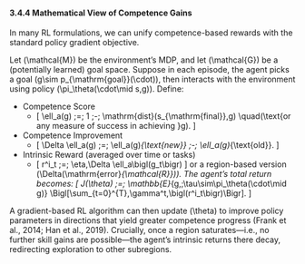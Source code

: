 #### 3.4.4 Mathematical View of Competence Gains

In many RL formulations, we can unify competence-based rewards with the standard policy gradient objective.

Let \(\mathcal{M}\) be the environment’s MDP, and let \(\mathcal{G}\) be a (potentially learned) goal space. Suppose in each episode, the agent picks a goal \(g\sim p_{\mathrm{goal}}(\cdot)\), then interacts with the environment using policy \(\pi_\theta(\cdot\mid s,g)\). Define:
- Competence Score
  - \[
    \ell_a(g) \;=\; 
    1 \;-\; \mathrm{dist}(s_{\mathrm{final}},g)
    \quad(\text{or any measure of success in achieving }g).
    \]
- Competence Improvement
  - \[
    \Delta \ell_a(g)
    \;=\;
    \ell_a(g)_{\text{new}}
    \;-\;
    \ell_a(g)_{\text{old}}.
    \]
- Intrinsic Reward (averaged over time or tasks)
  - \[
    r^i_t \;=\; \eta\,\Delta \ell_a\bigl(g_t\bigr)
    \]
    or a region-based version \(\Delta(\mathrm{error}_{\mathcal{R}})\). The agent’s total return becomes:
    \[
    J(\theta)
    \;=\;
    \mathbb{E}_{g,\;\tau\sim\pi_\theta(\cdot\mid g)}
    \Bigl[\sum_{t=0}^{T}\,\gamma^t\,\bigl(r^i_t\bigr)\Bigr].
    \]

A gradient-based RL algorithm can then update \(\theta\) to improve policy parameters in directions that yield greater competence progress (Frank et al., 2014; Han et al., 2019). Crucially, once a region saturates—i.e., no further skill gains are possible—the agent’s intrinsic returns there decay, redirecting exploration to other subregions.
